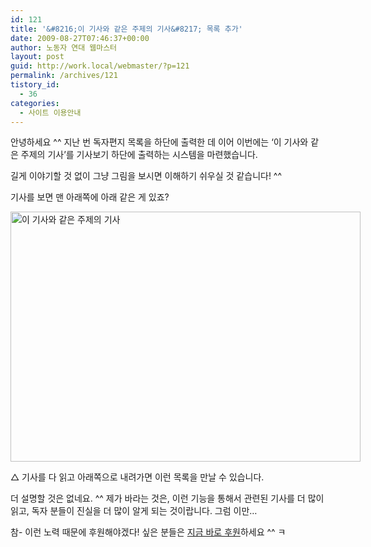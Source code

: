 ```yaml
---
id: 121
title: '&#8216;이 기사와 같은 주제의 기사&#8217; 목록 추가'
date: 2009-08-27T07:46:37+00:00
author: 노동자 연대 웹마스터
layout: post
guid: http://work.local/webmaster/?p=121
permalink: /archives/121
tistory_id:
  - 36
categories:
  - 사이트 이용안내
---
```

안녕하세요 ^^ 지난 번 독자편지 목록을 하단에 출력한 데 이어 이번에는 &#8216;이 기사와 같은 주제의 기사&#8217;를 기사보기 하단에 출력하는 시스템을 마련했습니다.

길게 이야기할 것 없이 그냥 그림을 보시면 이해하기 쉬우실 것 같습니다! ^^

기사를 보면 맨 아래쪽에 아래 같은 게 있죠?

<div style="width: 570px" class="wp-caption aligncenter">
  <img src="http://work.local/webmaster/wp-content/uploads/1/cfile26.uf.120150534D08471D4E7E6D.png" width="560" height="400" alt="이 기사와 같은 주제의 기사" />
  
  <p class="wp-caption-text">
    △ 기사를 다 읽고 아래쪽으로 내려가면 이런 목록을 만날 수 있습니다.
  </p>
</div>

더 설명할 것은 없네요. ^^ 제가 바라는 것은, 이런 기능을 통해서 관련된 기사를 더 많이 읽고, 독자 분들이 진실을 더 많이 알게 되는 것이랍니다. 그럼 이만&#8230;

참- 이런 노력 때문에 후원해야겠다! 싶은 분들은 <a href="http://wspaper.org/B_support.php?from=webmasterBlog" target="_blank">지금 바로 후원</a>하세요 ^^ ㅋ